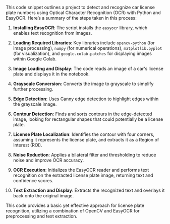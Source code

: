 This code snippet outlines a project to detect and recognize car license plate numbers using Optical Character Recognition (OCR) with Python and EasyOCR. Here’s a summary of the steps taken in this process:

1. **Installing EasyOCR**: The script installs the `easyocr` library, which enables text recognition from images.

2. **Loading Required Libraries**: Key libraries include `opencv-python` (for image processing), `numpy` (for numerical operations), `matplotlib.pyplot` (for visualization), and `google.colab.patches` for displaying images within Google Colab.

3. **Image Loading and Display**: The code reads an image of a car's license plate and displays it in the notebook.

4. **Grayscale Conversion**: Converts the image to grayscale to simplify further processing.

5. **Edge Detection**: Uses Canny edge detection to highlight edges within the grayscale image.

6. **Contour Detection**: Finds and sorts contours in the edge-detected image, looking for rectangular shapes that could potentially be a license plate.

7. **License Plate Localization**: Identifies the contour with four corners, assuming it represents the license plate, and extracts it as a Region of Interest (ROI).

8. **Noise Reduction**: Applies a bilateral filter and thresholding to reduce noise and improve OCR accuracy.

9. **OCR Execution**: Initializes the EasyOCR reader and performs text recognition on the extracted license plate image, returning text and confidence scores.

10. **Text Extraction and Display**: Extracts the recognized text and overlays it back onto the original image.

This code provides a basic yet effective approach for license plate recognition, utilizing a combination of OpenCV and EasyOCR for preprocessing and text extraction.
